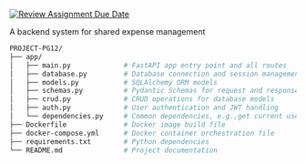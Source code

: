 [![Review Assignment Due Date](https://classroom.github.com/assets/deadline-readme-button-22041afd0340ce965d47ae6ef1cefeee28c7c493a6346c4f15d667ab976d596c.svg)](https://classroom.github.com/a/_63RRTUw)

A backend system for shared expense management

```bash
PROJECT-PG12/
├── app/
│   ├── main.py             # FastAPI app entry point and all routes
│   ├── database.py         # Database connection and session management
│   ├── models.py           # SQLAlchemy ORM models
│   ├── schemas.py          # Pydantic Schemas for request and response models
│   ├── crud.py             # CRUD operations for database models
│   ├── auth.py             # User authentication and JWT handling
│   └── dependencies.py     # Common dependencies, e.g.,get current user DB session
├── Dockerfile              # Docker image build file
├── docker-compose.yml      # Docker container orchestration file
├── requirements.txt        # Python dependencies
└── README.md               # Project documentation
